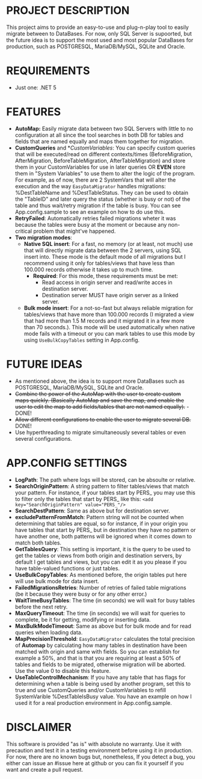 # PROJECT DESCRIPTION
This project aims to provide an easy-to-use and plug-n-play tool to easily migrate between to DataBases. For now, only SQL Server is supoorted, but the future idea is to support
the most used and most popular DataBases for production, such as POSTGRESQL, MariaDB/MySQL, SQLite and Oracle.

# REQUIREMENTS
* Just one: .NET 5

# FEATURES
* **AutoMap:** Easily migrate data between two SQL Servers with little to no configuration at all since the tool searches in both DB for tables and fields 
that are named equally and maps them together for migration.
* **CustomQueries** and **CustomVariables*: You can specify custom queries that will be executed/read on different contexts/times (BeforeMigration, AfterMigration, BeforeTableMigration, AfterTableMigration)
and store them in your CustomVariables for use in later queries OR **EVEN** store them in "System Variables" to use them to alter the logic of the program. For example, as of now, there are 2 SystemVars that
will alter the execution and the way `EasyDataMigrator` handles migrations: %DestTableName and %DestTableStatus. They can be used to obtain the "TableID" and later query the status (whether is busy or not)
of the table and thus wait/retry migration if the table is busy. You can see App.config.sample to see an example on how to do use this.
* **RetryFailed**: Automatically retries failed migrations wheter it was because the tables were busy at the moment or because any non-critical problem that might've happened.
* **Two migration modes**:
	* **Native SQL insert**: For a fast, no memory (or at least, not much) use that will directly migrate data between the 2 servers, using SQL insert into. These mode is the default mode of all migrations
	but I recommend using it only for tables/views that have less than 100.000 records otherwise it takes up to much time.
		* **Required**: For this mode, these requirements must be met:
			* Read access in origin server and read/write acces in destination server.
			* Destination server MUST have origin server as a linked server.
	* **Bulk mode insert**: For a not-so-fast but always reliable migration for tables/views that have more than 100.000 records (I migrated a view that had more than 1.5 M records and it migrated it in a few more than 70 seconds.).
	This mode will be used automatically when native mode fails with a timeout or you can mark tables to use this mode by using `UseBulkCopyTables` setting in App.config.

# FUTURE IDEAS
* As mentioned above, the idea is to support more DataBases such as POSTGRESQL, MariaDB/MySQL, SQLite and Oracle.
* ~~Combine the power of the AutoMap with the user to create custom maps quickly. (Basically AutoMap and save the map, and enable the user to edit the map to add fields/tables that are not named equally).~~ - DONE!
* ~~Allow different configurations to enable the user to migrate several DB.~~ DONE!
* Use hyperthreading to migrate simultaneously several tables or even several configurations.

# APP.CONFIG SETTINGS
* **LogPath**: The path where logs will be stored, can be absoulte or relative.
* **SearchOriginPattern**: A string pattern to filter tables/views that match your pattern. For instance, if your tables start by PERS_
you may use this to filter only the tables that start by PERS_ like this: `<add key="SearchOriginPattern" value="PERS_"/>`
* **SearchDestPattern**: Same as above but for destination server.
* **excludePatternFromMatch**: Pattern string will not be counted when determining that tables are equal, so for instance, if in your origin you have
tables that start by PERS_ but in destination they have no pattern or have another one, both patterns will be ignored when it comes down to match both tables.
* **GetTablesQuery**: This setting is important, it is the query to be used to get the tables or views from both origin and destination servers, by default
I get tables and views, but you can edit it as you please if you have table-valued functions or just tables.
* **UseBulkCopyTables**: As mentioned before, the origin tables put here will use bulk mode for data insert.
* **FailedMigrationsRetries**: Number of retries of failed table migrations (be it because they were busy or for any other error.)
* **WaitTimeBusyTables**: The time (in seconds) we will wait for busy tables before the next retry.
* **MaxQueryTimeout**: The time (in seconds) we will wait for queries to complete, be it for getting, modifying or inserting data.
* **MaxBulkModeTimeout**: Same as above but for bulk mode and for read queries when loading data.
* **MapPrecisionThreshold**: `EasyDataMigrator` calculates the total precision of **Automap** by calculating how many tables in destination
have been matched with origin and same with fields. So you can establish for example a 50%, and that is that you are requiring at least a 50% of tables and fields
to be migrated, otherwise migration will be aborted. Use the value 0 to disable this feature.
* **UseTableControlMechanism**: If you have any table that has flags for determining when a table is being used by another program, set this to true
and use CustomQueries and/or CustomVariables to refill SystemVarible %DestTableIsBusy value. You have an example on how I used it for a real production environment in App.config.sample.


# DISCLAIMER
This software is provided "as is" with absolute no warranty. Use it with precaution and test it in a testing environment before using it in production. 
For now, there are no known bugs but, nonetheless, If you detect a bug, you either can issue an #issue here at github or you can fix it yourself if you want and create a pull request.
